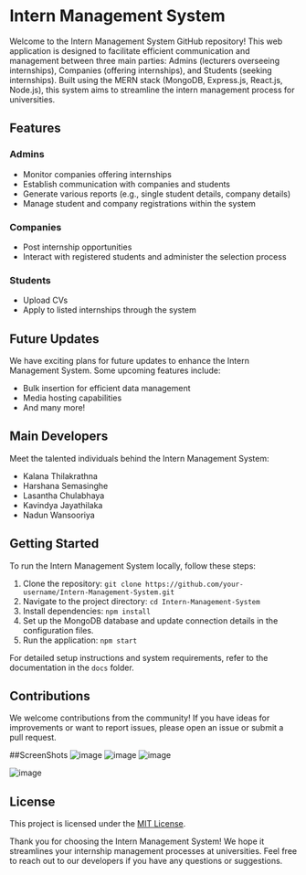 # Intern Management System

Welcome to the Intern Management System GitHub repository! This web application is designed to facilitate efficient communication and management between three main parties: Admins (lecturers overseeing internships), Companies (offering internships), and Students (seeking internships). Built using the MERN stack (MongoDB, Express.js, React.js, Node.js), this system aims to streamline the intern management process for universities.

## Features

### Admins
- Monitor companies offering internships
- Establish communication with companies and students
- Generate various reports (e.g., single student details, company details)
- Manage student and company registrations within the system

### Companies
- Post internship opportunities
- Interact with registered students and administer the selection process

### Students
- Upload CVs
- Apply to listed internships through the system

## Future Updates
We have exciting plans for future updates to enhance the Intern Management System. Some upcoming features include:
- Bulk insertion for efficient data management
- Media hosting capabilities
- And many more!

## Main Developers
Meet the talented individuals behind the Intern Management System:
- Kalana Thilakrathna
- Harshana Semasinghe
- Lasantha Chulabhaya
- Kavindya Jayathilaka
- Nadun Wansooriya

## Getting Started
To run the Intern Management System locally, follow these steps:

1. Clone the repository: `git clone https://github.com/your-username/Intern-Management-System.git`
2. Navigate to the project directory: `cd Intern-Management-System`
3. Install dependencies: `npm install`
4. Set up the MongoDB database and update connection details in the configuration files.
5. Run the application: `npm start`

For detailed setup instructions and system requirements, refer to the documentation in the `docs` folder.

## Contributions
We welcome contributions from the community! If you have ideas for improvements or want to report issues, please open an issue or submit a pull request.

##ScreenShots
![image](https://github.com/Kalana-Thilakarathna/Intern-Management-System/assets/93968473/8b40030d-4331-4d4b-a637-e4f6f18a852c)
![image](https://github.com/Kalana-Thilakarathna/Intern-Management-System/assets/93968473/221645ed-2dab-4796-abaa-47eeacf22d84)
![image](https://github.com/Kalana-Thilakarathna/Intern-Management-System/assets/93968473/0bcb6017-0897-40ea-b452-3feadb8138e5)


![image](https://github.com/Kalana-Thilakarathna/Intern-Management-System/assets/93968473/4ab33ee7-c65e-4591-8305-fef47f67569e)


## License
This project is licensed under the [MIT License](LICENSE.md).

Thank you for choosing the Intern Management System! We hope it streamlines your internship management processes at universities. Feel free to reach out to our developers if you have any questions or suggestions.
